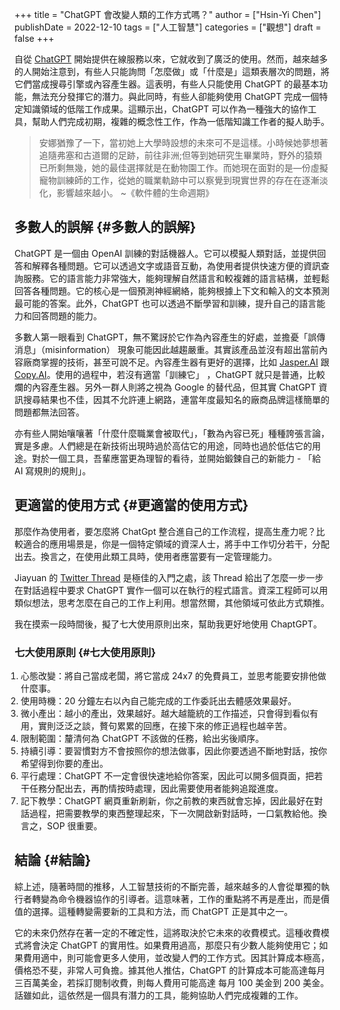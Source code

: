 +++
title = "ChatGPT 會改變人類的工作方式嗎？"
author = ["Hsin-Yi Chen"]
publishDate = 2022-12-10
tags = ["人工智慧"]
categories = ["觀想"]
draft = false
+++

自從 [ChatGPT](https://chat.openai.com/) 開始提供在線服務以來，它就收到了廣泛的使用。然而，越來越多的人開始注意到，有些人只能詢問「怎麼做」或「什麼是」這類表層次的問題，將它們當成搜尋引擎或內容產生器。這表明，有些人只能使用 ChatGPT 的最基本功能，無法充分發揮它的潛力。與此同時，有些人卻能夠使用 ChatGPT 完成一個特定知識領域的低階工作成果。這顯示出，ChatGPT 可以作為一種強大的協作工具，幫助人們完成初期，複雜的概念性工作，作為一低階知識工作者的擬人助手。

> 安娜猶豫了一下，當初她上大學時設想的未來可不是這樣。小時候她夢想著追隨弗塞和古道爾的足跡，前往非洲;但等到她研究生畢業時，野外的猿類已所剩無幾，她的最佳選擇就是在動物園工作。而她現在面對的是—份虛擬寵物訓練師的工作，從她的職業軌跡中可以察覺到現實世界的存在在逐漸淡化，影響越來越小。 ~《軟件體的生命週期》


## 多數人的誤解 {#多數人的誤解}

ChatGPT 是一個由 OpenAI 訓練的對話機器人。它可以模擬人類對話，並提供回答和解釋各種問題。它可以透過文字或語音互動，為使用者提供快速方便的資訊查詢服務。它的語言能力非常強大，能夠理解自然語言和較複雜的語言結構，並輕鬆回答各種問題。它的核心是一個預測神經網絡，能夠根據上下文和輸入的文本預測最可能的答案。此外，ChatGPT 也可以透過不斷學習和訓練，提升自己的語言能力和回答問題的能力。

多數人第一眼看到 ChatGPT，無不驚訝於它作為內容產生的好處，並擔憂「誤傳消息」（misinformation） 現象可能因此越趨嚴重。其實該產品並沒有超出當前內容廠商掌握的技術，甚至可說不足。內容產生器有更好的選擇，比如 [Jasper.AI](http://japser.ai) 跟 [Copy.AI](https://copy.ai)。使用的過程中，若沒有適當「訓練它」 ，ChatGPT 就只是普通，比較爛的內容產生器。另外一群人則將之視為 Google 的替代品，但其實 ChatGPT 資訊搜尋結果也不佳，因其不允許連上網路，連當年度最知名的廠商品牌這樣簡單的問題都無法回答。

亦有些人開始嚷嚷著「什麼什麼職業會被取代」，「數為內容已死」種種誇張言論，實是多慮。人們總是在新技術出現時過於高估它的用途，同時也過於低估它的用途。對於一個工具，吾輩應當更為理智的看待，並開始鍛鍊自己的新能力 - 「給 AI 寫規則的規則」。


## 更適當的使用方式 {#更適當的使用方式}

那麼作為使用者，要怎麼將 ChatGpt 整合進自己的工作流程，提高生產力呢？比較適合的應用場景是，你是一個特定領域的資深人士，將手中工作切分若干，分配出去。換言之，在使用此類工具時，使用者應當要有一定管理能力。

Jiayuan 的 [Twitter Thread](https://twitter.com/Tisoga/status/1599347662888882177) 是極佳的入門之處，該 Thread 給出了怎麼一步一步在對話過程中要求 ChatGPT 實作一個可以在執行的程式語言。資深工程師可以用類似想法，思考怎麼在自己的工作上利用。想當然爾，其他領域可依此方式類推。

我在摸索一段時間後，擬了七大使用原則出來，幫助我更好地使用 ChaptGPT。


### 七大使用原則 {#七大使用原則}

<ol style="padding-inline-start:10px">
  <li>心態改變：將自己當成老闆，將它當成 24x7 的免費員工，並思考能要安排他做什麼事。</li>
  <li>使用時機：20 分鐘左右以內自己能完成的工作委託出去體感效果最好。</li>
  <li>微小產出：越小的產出，效果越好。越大越籠統的工作描述，只會得到看似有用，實則泛泛之談，贅句累累的回應，在接下來的修正過程也越辛苦。</li>
  <li>限制範圍：釐清何為 ChatGPT 不該做的任務，給出劣後順序。</li>
  <li>持續引導：要習慣對方不會按照你的想法做事，因此你要透過不斷地對話，按你希望得到你要的產出。</li>
  <li>平行處理：ChatGPT 不一定會很快速地給你答案，因此可以開多個頁面，把若干任務分配出去，再酌情按時處理，因此需要使用者能夠追蹤進度。</li>
  <li>記下教學：ChatGPT 網頁重新刷新，你之前教的東西就會忘掉，因此最好在對話過程，把需要教學的東西整理起來，下一次開啟新對話時，一口氣教給他。換言之，SOP 很重要。</li>
</ol>


## 結論 {#結論}

綜上述，隨著時間的推移，人工智慧技術的不斷完善，越來越多的人會從單獨的執行者轉變為命令機器協作的引導者。這意味著，工作的重點將不再是產出，而是價值的選擇。這種轉變需要新的工具和方法，而 ChatGPT 正是其中之一。

它的未來仍然存在著一定的不確定性，這將取決於它未來的收費模式。這種收費模式將會決定 ChatGPT 的實用性。如果費用過高，那麼只有少數人能夠使用它；如果費用適中，則可能會更多人使用，並改變人們的工作方式。因其計算成本極高，價格恐不斐，非常人可負擔。據其他人推估，ChatGPT 的計算成本可能高達每月三百萬美金，若採訂閱制收費，則每人費用可能高達 每月 100 美金到 200 美金。話雖如此，這依然是一個具有潛力的工具，能夠協助人們完成複雜的工作。

